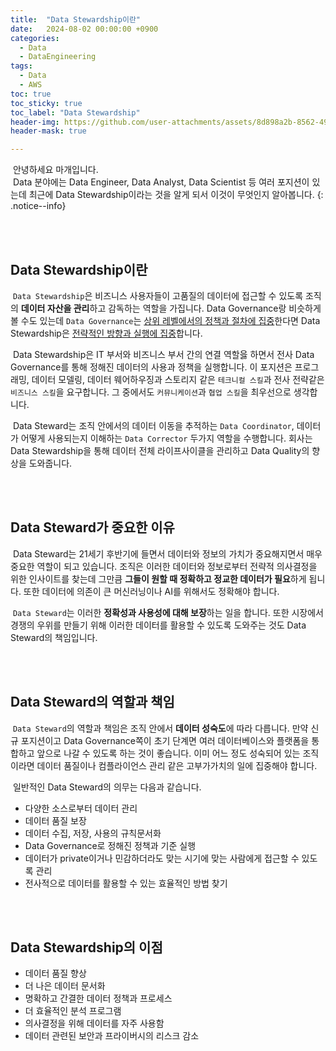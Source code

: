 ```yaml
---
title:  "Data Stewardship이란"
date:   2024-08-02 00:00:00 +0900
categories:
  - Data
  - DataEngineering
tags:
  - Data
  - AWS
toc: true
toc_sticky: true
toc_label: "Data Stewardship"
header-img: https://github.com/user-attachments/assets/8d898a2b-8562-4907-a0a5-304207a69c6d
header-mask: true

---
```


&nbsp;안녕하세요 마개입니다.  
&nbsp;Data 분야에는 Data Engineer, Data Analyst, Data Scientist 등 여러 포지션이 있는데 최근에 Data Stewardship이라는 것을 알게 되서 이것이 무엇인지 알아봅니다. 
{: .notice--info}

<br><br>

## Data Stewardship이란
&nbsp;`Data Stewardship`은 비즈니스 사용자들이 고품질의 데이터에 접근할 수 있도록 조직의 **데이터 자산을 관리**하고 감독하는 역할을 가집니다. Data Governance랑 비슷하게 볼 수도 있는데 `Data Governance`는 <u>상위 레벨에서의 정책과 절차에 집중</u>한다면 Data Stewardship은 <u>전략적인 방향과 실행에 집중</u>합니다.

&nbsp;Data Stewardship은 IT 부서와 비즈니스 부서 간의 연결 역할읋 하면서 전사 Data Governance를 통해 정해진 데이터의 사용과 정책을 실행합니다. 이 포지션은 프로그래밍, 데이터 모델링, 데이터 웨어하우징과 스토리지 같은 `테크니컬 스킬`과 전사 전략같은 `비즈니스 스킬`을 요구합니다. 그 중에서도 `커뮤니케이션`과 `협업 스킬`을 최우선으로 생각합니다. 

&nbsp;Data Steward는 조직 안에서의 데이터 이동을 추적하는 `Data Coordinator`, 데이터가 어떻게 사용되는지 이해하는 `Data Corrector` 두가지 역할을 수행합니다. 회사는 Data Stewardship을 통해 데이터 전체 라이프사이클을 관리하고 Data Quality의 향상을 도와줍니다.

<br><br>

## Data Steward가 중요한 이유
&nbsp;Data Steward는 21세기 후반기에 들면서 데이터와 정보의 가치가 중요해지면서 매우 중요한 역할이 되고 있습니다. 조직은 이러한 데이터와 정보로부터 전략적 의사결정을 위한 인사이트를 찾는데 그만큼 **그들이 원할 때 정확하고 정교한 데이터가 필요**하게 됩니다. 또한 데이터에 의존이 큰 머신러닝이나 AI를 위해서도 정확해야 합니다.

&nbsp;`Data Steward`는 이러한 **정확성과 사용성에 대해 보장**하는 일을 합니다. 또한 시장에서 경쟁의 우위를 만들기 위해 이러한 데이터를 활용할 수 있도록 도와주는 것도 Data Steward의 책임입니다.

<br><br>

## Data Steward의 역할과 책임
&nbsp;`Data Steward`의 역할과 책임은 조직 안에서 **데이터 성숙도**에 따라 다릅니다. 만약 신규 포지션이고 Data Governance쪽이 초기 단계면 여러 데이터베이스와 플랫폼을 통합하고 앞으로 나갈 수 있도록 하는 것이 좋습니다. 이미 어느 정도 성숙되어 있는 조직이라면 데이터 품질이나 컴플라이언스 관리 같은 고부가가치의 일에 집중해야 합니다.

&nbsp;일반적인 Data Steward의 의무는 다음과 같습니다.
* 다양한 소스로부터 데이터 관리
* 데이터 품질 보장
* 데이터 수집, 저장, 사용의 규칙문서화
* Data Governance로 정해진 정책과 기준 실행
* 데이터가 private이거나 민감하더라도 맞는 시기에 맞는 사람에게 접근할 수 있도록 관리
* 전사적으로 데이터를 활용할 수 있는 효율적인 방법 찾기

<br><br>

## Data Stewardship의 이점
* 데이터 품질 향상
* 더 나은 데이터 문서화
* 명확하고 간결한 데이터 정책과 프로세스
* 더 효율적인 분석 프로그램
* 의사결정을 위해 데이터를 자주 사용함
* 데이터 관련된 보안과 프라이버시의 리스크 감소
